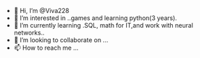 - 👋 Hi, I’m @Viva228
- 👀 I’m interested in ..games and learning python(3 years).
- 🌱 I’m currently learning .SQL, math for IT,and work with neural networks..
- 💞️ I’m looking to collaborate on ...
- 📫 How to reach me ...

<!---
Viva228/Viva228 is a ✨ special ✨ repository because its `README.md` (this file) appears on your GitHub profile.
You can click the Preview link to take a look at your changes.
--->
